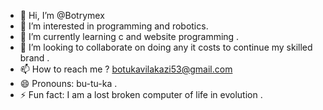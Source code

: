 - 👋 Hi, I’m @Botrymex
- 👀 I’m interested in programming and robotics.
- 🌱 I’m currently learning c and website programming .
- 💞️ I’m looking to collaborate on doing any it costs to continue my skilled brand .
- 📫 How to reach me ? botukavilakazi53@gmail.com
- 😄 Pronouns: bu-tu-ka .
- ⚡ Fun fact: I am a lost broken computer of life in evolution .

<!---
Botrymex/Botrymex is a ✨ special ✨ repository because its `README.md` (this file) appears on your GitHub profile.
You can click the Preview link to take a look at your changes.
--->
